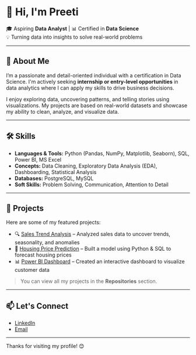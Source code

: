# 👋 Hi, I'm Preeti

🎓 Aspiring **Data Analyst** | 📊 Certified in **Data Science**  
💡 Turning data into insights to solve real-world problems  

---

## 🚀 About Me

I’m a passionate and detail-oriented individual with a certification in Data Science. I'm actively seeking **internship or entry-level opportunities** in data analytics where I can apply my skills to drive business decisions.

I enjoy exploring data, uncovering patterns, and telling stories using visualizations. My projects are based on real-world datasets and showcase my ability to clean, analyze, and visualize data.

---

## 🛠️ Skills

- **Languages & Tools:** Python (Pandas, NumPy, Matplotlib, Seaborn), SQL, Power BI, MS Excel  
- **Concepts:** Data Cleaning, Exploratory Data Analysis (EDA), Dashboarding, Statistical Analysis  
- **Databases:** PostgreSQL, MySQL  
- **Soft Skills:** Problem Solving, Communication, Attention to Detail  

---

## 📘 Projects

Here are some of my featured projects:

- 🔍 [Sales Trend Analysis](#) – Analyzed sales data to uncover trends, seasonality, and anomalies  
- 🏡 [Housing Price Prediction](#) – Built a model using Python & SQL to forecast housing prices  
- 📊 [Power BI Dashboard](#) – Created an interactive dashboard to visualize customer data  

> You can view all my projects in the **Repositories** section.

---

## 📫 Let's Connect

- [LinkedIn](https://www.linkedin.com/in/peria-preeti-43579689/)  
- [Email](preeti.03john@gmail.com)

---

Thanks for visiting my profile! 😊  
